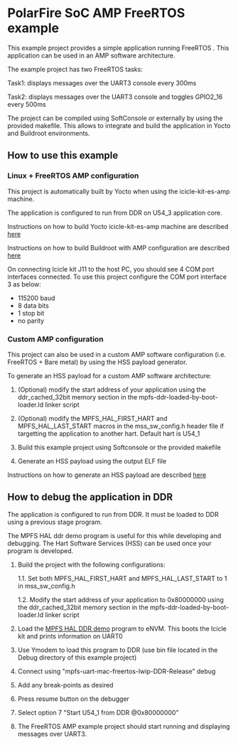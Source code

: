 # PolarFire SoC AMP FreeRTOS example

This example project provides a simple application running FreeRTOS . This application can be used in an AMP software architecture.

The example project has two FreeRTOS tasks:

Task1: displays messages over the UART3 console every 300ms

Task2: displays messages over the UART3 console  and toggles GPIO2_16 every 500ms

The project can be compiled using SoftConsole or externally by using the provided makefile. 
This allows to integrate and build the application in Yocto and Buildroot environments.

## How to use this example

### Linux + FreeRTOS AMP configuration

This project is automatically built by Yocto when using the icicle-kit-es-amp machine. 

The application is configured to run from DDR on U54_3 application core.

Instructions on how to build Yocto icicle-kit-es-amp machine are described [here]()

Instructions on how to build Buildroot with AMP configuration are described [here]()

On connecting Icicle kit J11 to the host PC, you should see 4 COM port interfaces connected. To use this project configure the COM port interface 3 as below:

- 115200 baud
- 8 data bits
- 1 stop bit
- no parity

### Custom AMP configuration

This project can also be used in a custom AMP software configuration (i.e. FreeRTOS + Bare metal) by using the HSS payload generator.

To generate an HSS payload for a custom AMP software architecture:

1. (Optional) modify the start address of your application using the ddr_cached_32bit memory section in the mpfs-ddr-loaded-by-boot-loader.ld linker script

2. (Optional) modify the MPFS_HAL_FIRST_HART and MPFS_HAL_LAST_START macros in the mss_sw_config.h header file if targetting the application to another hart. Default hart is U54_1

3. Build this example project using Softconsole or the provided makefile

4. Generate an HSS payload using the output ELF file 

Instructions on how to generate an HSS payload are described [here](https://github.com/polarfire-soc/polarfire-soc-documentation/blob/master/software-development/hss-payloads.md)


## How to debug the application in DDR

The application is configured to run from DDR. It must be loaded to DDR using a previous stage program. 

The MPFS HAL ddr demo program is useful for this while developing and debugging. The Hart Software Services (HSS) can be used once your program is developed. 

1. Build the project with the following configurations:

    1.1. Set both MPFS_HAL_FIRST_HART and MPFS_HAL_LAST_START to 1 in mss_sw_config.h

    1.2. Modify the start address of your application to 0x80000000 using the ddr_cached_32bit memory section in the mpfs-ddr-loaded-by-boot-loader.ld linker script


2. Load the [MPFS HAL DDR demo](https://github.com/polarfire-soc/polarfire-soc-bare-metal-library/tree/master/examples/mpfs-hal/mpfs-hal-ddr-demo)  program to eNVM. This boots the Icicle kit and prints information on UART0

3. Use Ymodem to load this program to DDR (use bin file located in the Debug directory of this example project)

4. Connect using "mpfs-uart-mac-freertos-lwip-DDR-Release" debug 

5. Add any break-points as desired

6. Press resume button on the debugger

7. Select option 7 "Start U54_1 from DDR @0x80000000" 

8. The FreeRTOS AMP example project should start running and displaying messages over UART3.